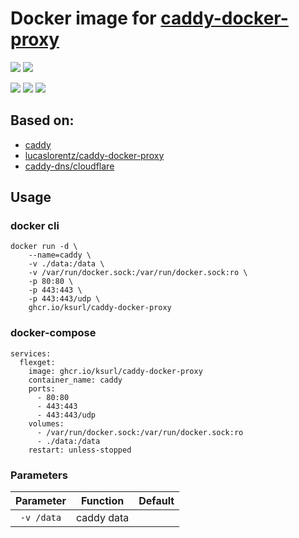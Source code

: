 # Docker image for [caddy-docker-proxy](https://github.com/lucaslorentz/caddy-docker-proxy)

[![](https://img.shields.io/badge/Docker%20Hub--blue)](https://hub.docker.com/r/ksurl/caddy-docker-proxy) [![](https://img.shields.io/badge/GitHub%20Container%20Registry--yellow)](https://github.com/users/ksurl/packages/container/package/caddy-docker-proxy)

[![](https://img.shields.io/github/v/tag/ksurl/caddy-docker-proxy?label=image%20version&logo=docker)](https://hub.docker.com/r/ksurl/caddy-docker-proxy) [![](https://img.shields.io/docker/image-size/ksurl/caddy-docker-proxy/latest?color=lightgrey&logo=Docker)]() [![](https://img.shields.io/github/actions/workflow/status/ksurl/caddy-docker-proxy/build.yml?label=build&logo=Docker)](https://github.com/ksurl/caddy-docker-proxy/actions/workflows/build.yml?query=workflow%3Abuild)

## Based on:
* [caddy](https://hub.docker.com/_/caddy)
* [lucaslorentz/caddy-docker-proxy](https://github.com/lucaslorentz/caddy-docker-proxy)
* [caddy-dns/cloudflare](https://github.com/caddy-dns/cloudflare)

## Usage

### docker cli

    docker run -d \
        --name=caddy \
        -v ./data:/data \
        -v /var/run/docker.sock:/var/run/docker.sock:ro \
        -p 80:80 \
        -p 443:443 \
        -p 443:443/udp \
        ghcr.io/ksurl/caddy-docker-proxy

### docker-compose

    services:
      flexget:
        image: ghcr.io/ksurl/caddy-docker-proxy
        container_name: caddy
        ports:
          - 80:80
          - 443:443
          - 443:443/udp
        volumes:
          - /var/run/docker.sock:/var/run/docker.sock:ro
          - ./data:/data
        restart: unless-stopped

### Parameters

| Parameter | Function | Default |
| :----: | --- | --- |
| `-v /data` | caddy data | |
